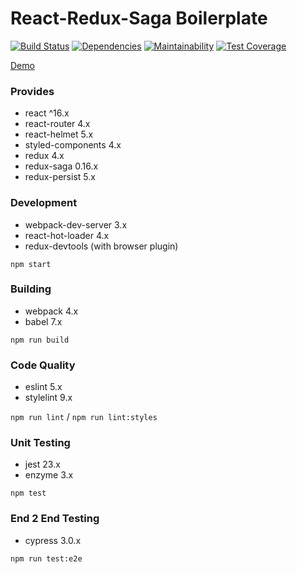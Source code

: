 # React-Redux-Saga Boilerplate

[![Build Status](https://travis-ci.org/gilbarbara/react-redux-saga-boilerplate.svg?branch=master)](https://travis-ci.org/gilbarbara/react-redux-saga-boilerplate) [![Dependencies](https://david-dm.org/gilbarbara/react-redux-saga-boilerplate.svg)](https://david-dm.org/gilbarbara/react-redux-saga-boilerplate) [![Maintainability](https://api.codeclimate.com/v1/badges/eb66aa0049fa03acbbf3/maintainability)](https://codeclimate.com/github/gilbarbara/react-redux-saga-boilerplate/maintainability) [![Test Coverage](https://api.codeclimate.com/v1/badges/eb66aa0049fa03acbbf3/test_coverage)](https://codeclimate.com/github/gilbarbara/react-redux-saga-boilerplate/test_coverage)

[Demo](https://redux-saga.react-boilerplate.com/)

### Provides

- react ^16.x
- react-router 4.x
- react-helmet 5.x
- styled-components 4.x
- redux 4.x
- redux-saga 0.16.x
- redux-persist 5.x

### Development

- webpack-dev-server 3.x
- react-hot-loader 4.x
- redux-devtools (with browser plugin)

`npm start`

### Building

- webpack 4.x
- babel 7.x

`npm run build`

### Code Quality

- eslint 5.x
- stylelint 9.x

`npm run lint` / `npm run lint:styles`

### Unit Testing

- jest 23.x
- enzyme 3.x

`npm test`

### End 2 End Testing

- cypress 3.0.x

`npm run test:e2e`
